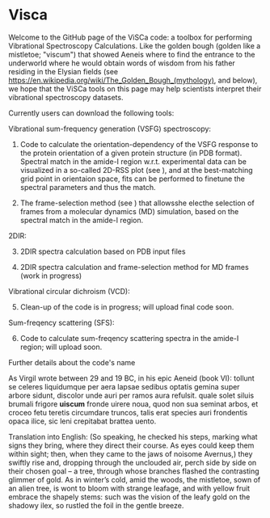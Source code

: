 # Visca
Welcome to the GitHub page of the ViSCa code: a toolbox for performing Vibrational Spectroscopy Calculations. Like the golden bough (golden like a mistletoe; "viscum") that showed Aeneis where to find the entrance to the underworld where he would obtain words of wisdom from his father residing in the Elysian fields (see https://en.wikipedia.org/wiki/The_Golden_Bough_(mythology), and below), we hope that the ViSCa tools on this page may help scientists interpret their vibrational spectroscopy datasets. 



Currently users can download the following tools:

Vibrational sum-frequency generation (VSFG) spectroscopy:

1. Code to calculate the orientation-dependency of the VSFG response to the protein orientation of a given protein structure (in PDB format). Spectral match in the amide-I region w.r.t. experimental data can be visualized in a so-called 2D-RSS plot (see ), and at the best-matching grid point in orientaion space, fits can be performed to finetune the spectral parameters and thus the match.

2. The frame-selection method (see ) that allowsshe electhe selection of frames from a molecular dynamics (MD) simulation, based on the spectral match in the amide-I region.


2DIR:

3. 2DIR spectra calculation based on PDB input files

4. 2DIR spectra calculation and frame-selection method for MD frames (work in progress)


Vibrational circular dichroism (VCD):

5. Clean-up of the code is in progress; will upload final code soon.

Sum-freqency scattering (SFS):

6. Code to calculate sum-freqency scattering spectra in the amide-I region; will upload soon.



Further details about the code's name

As Virgil wrote between 29 and 19 BC, in his epic Aeneid (book VI):
tollunt se celeres liquidumque per aera lapsae
sedibus optatis gemina super arbore sidunt,
discolor unde auri per ramos aura refulsit.
quale solet siluis brumali frigore **uiscum**
fronde uirere noua, quod non sua seminat arbos,
et croceo fetu teretis circumdare truncos,
talis erat species auri frondentis opaca
ilice, sic leni crepitabat brattea uento.

Translation into English:
(So speaking, he checked his steps, marking what signs they bring, where they direct their course. As eyes could keep them within sight; then, when they came to the jaws of noisome Avernus,) 
they swiftly rise and, dropping through the unclouded air, perch side by side on their chosen goal – a tree, through whose branches flashed the contrasting glimmer of gold. As in winter’s cold, amid the woods, the mistletoe, sown of an alien tree, is wont to bloom with strange leafage, and with yellow fruit embrace the shapely stems: such was the vision of the leafy gold on the shadowy ilex, so rustled the foil in the gentle breeze.
